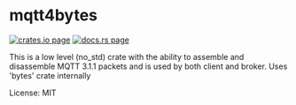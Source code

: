 # mqtt4bytes

[![crates.io page](https://img.shields.io/crates/v/mqtt4bytes.svg)](https://crates.io/crates/mqtt4bytes)
[![docs.rs page](https://docs.rs/mqtt4bytes/badge.svg)](https://docs.rs/mqtt4bytes)

This is a low level (no_std) crate with the ability to assemble and disassemble MQTT 3.1.1
packets and is used by both client and broker. Uses 'bytes' crate internally

License: MIT
